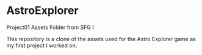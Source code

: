 # AstroExplorer
 Project01 Assets Folder from SFG I

This repository is a clone of the assets used for the Astro Explorer game as my first project I worked on.
